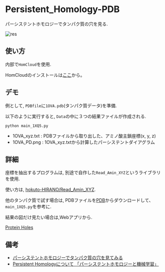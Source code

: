 # Persistent_Homology-PDB

パーシステントホモロジーでタンパク質の穴を見る.

![res](https://github.com/hokuto-HIRANO/Persistent_Homology-PDB/blob/master/Data/sample_1OVA_PD.png)

## 使い方

内部で`HomCloud`を使用.

HomCloudのインストールは[ここ](http://www.wpi-aimr.tohoku.ac.jp/hiraoka_labo/homcloud/)から。

## デモ

例として, `PDBfile`に`1OVA.pdb`(タンパク質データ)を準備.

以下のように実行すると, `Data`の中に３つの結果ファイルが作成される.

```
python main_1XQ5.py
```

+ 1OVA_xyz.txt : PDBファイルから取り出した、アミノ酸主鎖座標(x, y, z)
+ 1OVA_PD.png : 1OVA_xyz.txtから計算したパーシステントダイアグラム

## 詳細

座標を抽出するプログラムは, 別途で自作した`Read_Amin_XYZ`というライブラリを使用.

使い方は, [hokuto-HIRANO/Read_Amin_XYZ](https://github.com/hokuto-HIRANO/Read_Amin_XYZ).

他のタンパク質で試す場合は, PDBファイルを[PDB](https://www.rcsb.org/)からダウンロードして、  
`main_1XQ5.py`を参考に.

結果の図だけ見たい場合は,Webアプリから.

[Protein Holes](http://takemoto08.bio.kyutech.ac.jp/~hirano/Protein_Holes/)


## 備考  

+ [パーシステントホモロジーでタンパク質の穴を見てみる](https://qiita.com/hokuto_HIRANO/items/98cf702d04d80ec2d66f)
+ [Persistent Homologyについて 「パーシステントホモロジーと機械学習」](http://ibisml.org/archive/ibis2016/Hiraoka_IBIS2016.pdf)
